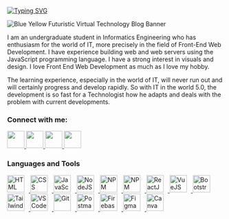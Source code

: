 <a href="https://git.io/typing-svg"><img src="https://readme-typing-svg.demolab.com?font=Noto+Sans&size=30&pause=1000&color=F7F7F7&center=true&width=1000&lines=Informatics+Engineering;Information+Systems;Front-End+Web+Developer;Playing+Visual+Studio+Code;Coding+is+My+Live;I+%F0%9F%92%9B+Javascript+;%3E%2F%2F%3C" alt="Typing SVG" /></a>

![Blue Yellow Futuristic Virtual Technology Blog Banner](https://github.com/VickyPratama87/VickyPratama87/assets/92003802/002721a9-dbc0-4311-9dcd-1039e8ead870)

I am an undergraduate student in Informatics Engineering who has enthusiasm for the world of IT, more precisely in the field of Front-End Web Development. I have experience building web and web servers using the JavaScript programming language. I have a strong interest in visuals and design. I love Front End Web Development as much as I love my hobby. 

The learning experience, especially in the world of IT, will never run out and will certainly progress and develop rapidly. So with IT in the world 5.0, the development is so fast for a Technologist how he adapts and deals with the problem with current developments.

<h3 align="left">Connect with me:</h3>
<p align="left">
  <a href="https://wa.me/6282237282128" target="_blank" rel="noreferrer">
    <img src="https://upload.wikimedia.org/wikipedia/commons/6/6b/WhatsApp.svg" height="40px" />
  </a>
  <a href="https://instagram.com/vickymahardyka87" target="_blank" rel="noreferrer">
    <img src="https://upload.wikimedia.org/wikipedia/commons/thumb/e/e7/Instagram_logo_2016.svg/640px-Instagram_logo_2016.svg.png" height="40px" />
  </a>
  <a href="https://linkedin.com/in/vicky-pratama" target="_blank" rel="noreferrer">
    <img src="https://upload.wikimedia.org/wikipedia/commons/thumb/8/81/LinkedIn_icon.svg/640px-LinkedIn_icon.svg.png" height="40px" />
  </a>
  <a href="mailto:vicky.20016@mhs.unesa.ac.id" target="_blank" rel="noreferrer">
    <img src="https://upload.wikimedia.org/wikipedia/commons/7/7e/Gmail_icon_%282020%29.svg" height="40px" width="40px" />
  </a>
</p>

<h3 align="left">Languages and Tools</h3>
<div align="left">
  <a href="https://developer.mozilla.org/en-US/docs/Web/HTML" target="_blank" rel="noreferrer">
      <img  alt="HTML" height="40px" style="padding-right:10px;" src="https://cdn.jsdelivr.net/gh/devicons/devicon/icons/html5/html5-original.svg"/>
  </a>
  <a href="https://developer.mozilla.org/en-US/docs/Web/CSS" target="_blank" rel="noreferrer">
      <img  alt="CSS" height="40px" style="padding-right:10px;" src="https://cdn.jsdelivr.net/gh/devicons/devicon/icons/css3/css3-original.svg"/>
  </a>
  <a href="https://developer.mozilla.org/en-US/docs/Web/JavaScript" target="_blank" rel="noreferrer">
      <img  alt="JavaScript" height="40px" style="padding-right:10px;" src="https://cdn.jsdelivr.net/gh/devicons/devicon/icons/javascript/javascript-plain.svg"/>
  </a>
  <a href="https://nodejs.org/en/" target="_blank" rel="noreferrer">
      <img  alt="NodeJS" height="40px" style="padding-right:10px;" src="https://cdn.jsdelivr.net/gh/devicons/devicon/icons/nodejs/nodejs-original.svg"/>
  </a>
  <a href="https://www.npmjs.com/" target="_blank" rel="noreferrer">
      <img  alt="NPM" height="40px" style="padding-right:10px;" src="https://cdn.jsdelivr.net/gh/devicons/devicon/icons/npm/npm-original-wordmark.svg"/>
  </a>
  <a href="https://yarnpkg.com/" target="_blank" rel="noreferrer">
      <img  alt="NPM" height="40px" style="padding-right:10px;" src="https://cdn.jsdelivr.net/gh/devicons/devicon/icons/yarn/yarn-original.svg"/>
  </a>
  <a href="https://reactjs.org/" target="_blank" rel="noreferrer">
      <img  alt="ReactJS" height="40px" style="padding-right:10px;" src="https://cdn.jsdelivr.net/gh/devicons/devicon/icons/react/react-original.svg" />
  </a>
  <a href="https://vuejs.org/" target="_blank" rel="noreferrer">
      <img  alt="VueJS" height="40px" style="padding-right:10px;" src="https://cdn.jsdelivr.net/gh/devicons/devicon/icons/vuejs/vuejs-original.svg" />
  </a>
  <a href="https://getbootstrap.com/" target="_blank" rel="noreferrer">
      <img  alt="Bootstrap" height="40px" style="padding-right:10px;" src="https://cdn.jsdelivr.net/gh/devicons/devicon/icons/bootstrap/bootstrap-original.svg"/>
  </a>
  <a href="https://tailwindcss.com/" target="_blank" rel="noreferrer">
      <img  alt="Tailwind" height="40px" style="padding-right:10px;" src="https://cdn.jsdelivr.net/gh/devicons/devicon/icons/tailwindcss/tailwindcss-plain.svg"/>
  </a>
  <a href="https://code.visualstudio.com/" target="_blank" rel="noreferrer">
      <img  alt="VSCode" height="40px" style="padding-right:10px;"src="https://cdn.jsdelivr.net/gh/devicons/devicon/icons/vscode/vscode-original.svg"/>
  </a>
  <a href="https://git-scm.com/" target="_blank" rel="noreferrer">
      <img  alt="Git" height="40px" style="padding-right:10px;" src="https://cdn.jsdelivr.net/gh/devicons/devicon/icons/git/git-original.svg"/>
  </a>
  <a href="https://www.postman.com/" target="_blank" rel="noreferrer">
      <img  alt="Postman" height="40px" style="padding-right:10px;" src="https://skillicons.dev/icons?i=postman"/>
  </a>
  <a href="https://firebase.google.com/" target="_blank" rel="noreferrer">
      <img  alt="Firebase" height="40px" style="padding-right:10px;" src="https://cdn.jsdelivr.net/gh/devicons/devicon/icons/firebase/firebase-plain.svg"/>
  </a>
  <a href="https://www.figma.com/" target="_blank" rel="noreferrer">
      <img  alt="Figma" height="40px" style="padding-right:10px;" src="https://cdn.jsdelivr.net/gh/devicons/devicon/icons/figma/figma-original.svg"/> 
  </a>
   <a href="https://www.canva.com/" target="_blank" rel="noreferrer">
      <img  alt="Canva" height="40px" style="padding-right:10px;" src="https://cdn.jsdelivr.net/gh/devicons/devicon/icons/canva/canva-original.svg"/> 
  </a>
</div>
